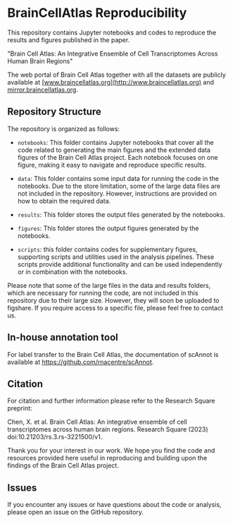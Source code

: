 # BrainCellAtlas Reproducibility

This repository contains Jupyter notebooks and codes to reproduce the results and figures published in the paper.

"Brain Cell Atlas: An Integrative Ensemble of Cell Transcriptomes Across Human Brain Regions"

The web portal of Brain Cell Atlas together with all the datasets are publicly available at [www.braincellatlas.org](http://www.braincellatlas.org) and [mirror.braincellatlas.org](https://mirror.braincellatlas.org).

## Repository Structure

The repository is organized as follows:

- `notebooks`: This folder contains Jupyter notebooks that cover all the code related to generating the main figures and the extended data figures of the Brain Cell Atlas project. Each notebook focuses on one figure, making it easy to navigate and reproduce specific results.

- `data`: This folder contains some input data for running the code in the notebooks. Due to the store limitation, some of the large data files are not included in the repository. However, instructions are provided on how to obtain the required data.

- `results`: This folder stores the output files generated by the notebooks.

- `figures`: This folder stores the output figures generated by the notebooks. 

- `scripts`: this folder contains codes for supplementary figures, supporting scripts and utilities used in the analysis pipelines. These scripts provide additional functionality and can be used independently or in combination with the notebooks.

Please note that some of the large files in the data and results folders, which are necessary for running the code, are not included in this repository due to their large size. However, they will soon be uploaded to figshare. If you require access to a specific file, please feel free to contact us.

## In-house annotation tool
For label transfer to the Brain Cell Atlas, the documentation of scAnnot is available at https://github.com/rnacentre/scAnnot.


## Citation
For citation and further information please refer to the Research Square preprint: 

Chen, X. et al. Brain Cell Atlas: An integrative ensemble of cell transcriptomes across human brain regions. Research Square (2023) doi:10.21203/rs.3.rs-3221500/v1.

Thank you for your interest in our work. We hope you find the code and resources provided here useful in reproducing and building upon the findings of the Brain Cell Atlas project.


## Issues
If you encounter any issues or have questions about the code or analysis, please open an issue on the GitHub repository. 








